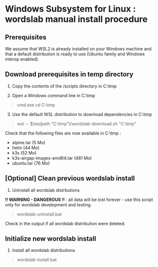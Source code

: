 ﻿# Windows Subsystem for Linux : wordslab manual install procedure

## Prerequisites

We assume that WSL2 is already installed on your Windows machine and that a default distribution is ready to use (Ubuntu family and Windows interop enabled).

## Download prerequisites in temp directory

1. Copy the contents of the /scripts directory in C:\tmp

2. Open a Windows command line in C:\tmp

> cmd.exe
> cd C:\tmp

3. Use the default WSL distribution to download dependencies in C:\tmp

> wsl -- $(wslpath "C:\tmp")/wordslab-download.sh "C:\tmp"

Check that the following files are now available in C:\tmp :
 - alpine.tar (5 Mo)
 - helm (44 Mo)
 - k3s (52 Mo)
 - k3s-airgap-images-amd64.tar (481 Mo)
 - ubuntu.tar (76 Mo)

## [Optional] Clean previous wordslab install 

1. Uninstall all wordslab distrbutions

**!! WARNING - DANGEROUS !!** : all data will be lost forever - use this script only for wordslab development and testing.

> wordslab-uninstall.bat

Check in the output if all wordslab distribution were deleted.

## Initialize new wordslab install

1. Install all wordslab distributions

> wordslab-install.bat